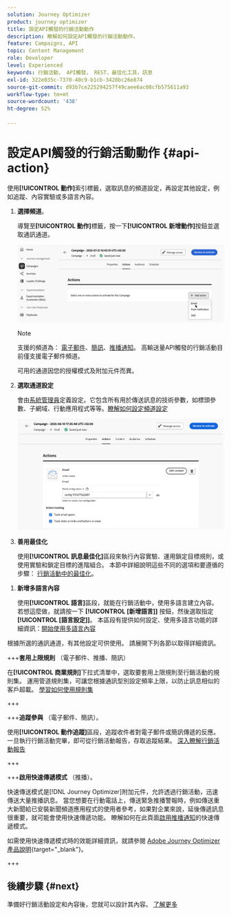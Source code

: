 ```yaml
---
solution: Journey Optimizer
product: journey optimizer
title: 設定API觸發的行銷活動動作
description: 瞭解如何設定API觸發的行銷活動動作。
feature: Campaigns, API
topic: Content Management
role: Developer
level: Experienced
keywords: 行銷活動， API觸發， REST，最佳化工具，訊息
exl-id: 322e035c-7370-40c9-b1cb-3428bc26e874
source-git-commit: d93b7ce225294257f49caee6ac08cfb575611a93
workflow-type: tm+mt
source-wordcount: '438'
ht-degree: 52%

---
```


# 設定API觸發的行銷活動動作 {#api-action}

使用&#x200B;**[!UICONTROL 動作]**&#x200B;索引標籤，選取訊息的頻道設定，再設定其他設定，例如追蹤、內容實驗或多語言內容。

1. **選擇頻道**。

   導覽至&#x200B;**[!UICONTROL 動作]**&#x200B;標籤，按一下&#x200B;**[!UICONTROL 新增動作]**&#x200B;按鈕並選取通訊通道。

   ![](assets/api-triggered-channel.png)

   >[!NOTE]
   >
   >支援的頻道為： [電子郵件](../email/get-started-email.md)、[簡訊](../sms/get-started-sms.md)、[推播通知](../push/get-started-push.md)。 高輸送量API觸發的行銷活動目前僅支援電子郵件頻道。
   >
   >可用的通道因您的授權模式及附加元件而異。

1. **選取通道設定**

   會由[系統管理員](../start/path/administrator.md)定義設定。它包含所有用於傳送訊息的技術參數，如標頭參數、子網域、行動應用程式等等。[瞭解如何設定頻道設定](../configuration/channel-surfaces.md)

   ![](assets/api-triggered-create-campaign-action.png)

1. **善用最佳化**

   使用&#x200B;**[!UICONTROL 訊息最佳化]**&#x200B;區段來執行內容實驗、運用鎖定目標規則，或使用實驗和鎖定目標的進階組合。 本節中詳細說明這些不同的選項和要遵循的步驟： [行銷活動中的最佳化](campaigns-message-optimization.md)。
<!--
1. **Create a content experiment**

    Use the **[!UICONTROL Content experiment]** section to define multiple delivery treatments in order to measure which one performs best for your target audience. Click the **[!UICONTROL Create experiment]** button then follow the steps detailed in this section: [Create a content experiment](../content-management/content-experiment.md).-->

1. **新增多語言內容**

   使用&#x200B;**[!UICONTROL 語言]**&#x200B;區段，就能在行銷活動中，使用多語言建立內容。 若想這麼做，就請按一下 **[!UICONTROL [新增語言]]** 按鈕，然後選取指定 **[!UICONTROL [語言設定]]**。 本區段有提供如何設定、使用多語言功能的詳細資訊：[開始使用多語言內容](../content-management/multilingual-gs.md)

根據所選的通訊通道，有其他設定可供使用。 請展開下列各節以取得詳細資訊。

+++**套用上限規則** （電子郵件、推播、簡訊）

在&#x200B;**[!UICONTROL 商業規則]**&#x200B;下拉式清單中，選取要套用上限規則至行銷活動的規則集。 運用管道規則集，可讓您根據通訊型別設定頻率上限，以防止訊息相似的客戶超載。 [學習如何使用規則集](../conflict-prioritization/rule-sets.md)

+++

+++**追蹤參與** （電子郵件、簡訊）。

使用&#x200B;**[!UICONTROL 動作追蹤]**&#x200B;區段，追蹤收件者對電子郵件或簡訊傳遞的反應。 一旦執行行銷活動完畢，即可從行銷活動報告，存取追蹤結果。 [深入瞭解行銷活動報告](../reports/campaign-global-report-cja.md)

+++

+++**啟用快速傳遞模式** （推播）。

快速傳送模式是[!DNL Journey Optimizer]附加元件，允許透過行銷活動，迅速傳送大量推播訊息。 當您想要在行動電話上，傳送緊急推播警報時，例如傳送重大新聞給已安裝新聞頻道應用程式的使用者參考，如果對企業來說，延後傳遞訊息很重要，就可能會使用快速傳遞功能。 瞭解如何在此頁面[啟用推播通知](../push/create-push.md#rapid-delivery)的快速傳遞模式。

如需使用快速傳遞模式時的效能詳細資訊，就請參閱 [Adobe Journey Optimizer 產品說明](https://helpx.adobe.com/tw/legal/product-descriptions/adobe-journey-optimizer.html){target="_blank"}。

+++

## 後續步驟 {#next}

準備好行銷活動設定和內容後，您就可以設計其內容。 [了解更多](api-triggered-campaign-content.md)
